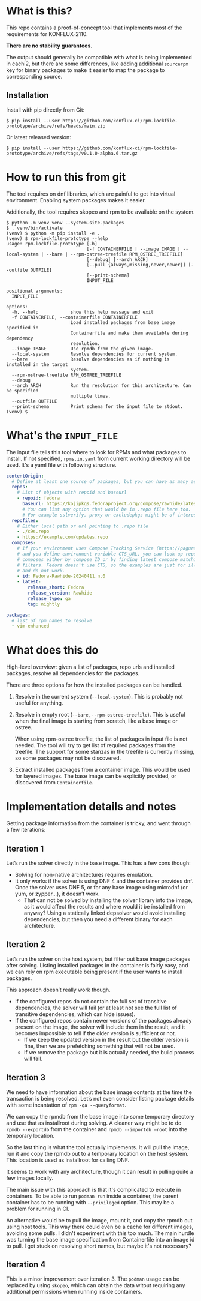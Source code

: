 # What is this?

This repo contains a proof-of-concept tool that implements most of the
requirements for KONFLUX-2110.

**There are no stability guarantees.**

The output should generally be compatible with what is being implemented in
cachi2, but there are some differences, like adding additional `sourcerpm` key
for binary packages to make it easier to map the package to corresponding
source.

## Installation

Install with pip directly from Git:

```
$ pip install --user https://github.com/konflux-ci/rpm-lockfile-prototype/archive/refs/heads/main.zip
```

Or latest released version:

```
$ pip install --user https://github.com/konflux-ci/rpm-lockfile-prototype/archive/refs/tags/v0.1.0-alpha.6.tar.gz
```


# How to run this from git

The tool requires on dnf libraries, which are painful to get into virtual
environment. Enabling system packages makes it easier.

Additionally, the tool requires skopeo and rpm to be available on the system.

```
$ python -m venv venv --system-site-packages
$ . venv/bin/activate
(venv) $ python -m pip install -e .
(venv) $ rpm-lockfile-prototype --help
usage: rpm-lockfile-prototype [-h]
                              [-f CONTAINERFILE | --image IMAGE | --local-system | --bare | --rpm-ostree-treefile RPM_OSTREE_TREEFILE]
                              [--debug] [--arch ARCH]
                              [--pull {always,missing,never,newer}] [--outfile OUTFILE]
                              [--print-schema]
                              INPUT_FILE

positional arguments:
  INPUT_FILE

options:
  -h, --help            show this help message and exit
  -f CONTAINERFILE, --containerfile CONTAINERFILE
                        Load installed packages from base image specified in
                        Containerfile and make them available during dependency
                        resolution.
  --image IMAGE         Use rpmdb from the given image.
  --local-system        Resolve dependencies for current system.
  --bare                Resolve dependencies as if nothing is installed in the target
                        system.
  --rpm-ostree-treefile RPM_OSTREE_TREEFILE
  --debug
  --arch ARCH           Run the resolution for this architecture. Can be specified
                        multiple times.
  --outfile OUTFILE
  --print-schema        Print schema for the input file to stdout.
(venv) $
```

# What's the `INPUT_FILE`

The input file tells this tool where to look for RPMs and what packages to
install. If not specified, `rpms.in.yaml` from current working directory will
be used. It's a yaml file with following structure.

```yaml
contentOrigin:
  # Define at least one source of packages, but you can have as many as you want.
  repos:
    # List of objects with repoid and baseurl
    - repoid: fedora
      baseurl: https://kojipkgs.fedoraproject.org/compose/rawhide/latest-Fedora-Rawhide/compose/Everything/$basearch/os/
      # You can list any option that would be in .repo file here too.
      # For example sslverify, proxy or excludepkgs might be of interest
  repofiles:
    # Either local path or url pointing to .repo file
    - ./c9s.repo
    - https://example.com/updates.repo
  composes:
    # If your environment uses Compose Tracking Service (https://pagure.io/cts/)
    # and you define environment variable CTS_URL, you can look up repos from
    # composes either by compose ID or by finding latest compose matching some
    # filters. Fedora doesn't use CTS, so the examples are just for illustration
    # and do not work.
    - id: Fedora-Rawhide-20240411.n.0
    - latest:
        release_short: Fedora
        release_version: Rawhide
        release_type: ga
        tag: nightly

packages:
  # list of rpm names to resolve
  - vim-enhanced
```

# What does this do

High-level overview: given a list of packages, repo urls and installed
packages, resolve all dependencies for the packages.

There are three options for how the installed packages can be handled.

1. Resolve in the current system (`--local-system`). This is probably not
   useful for anything.

2. Resolve in empty root (`--bare`, `--rpm-ostree-treefile`). This is useful
   when the final image is starting from scratch, like a base image or ostree.

   When using rpm-ostree treefile, the list of packages in input file is not
   needed. The tool will try to get list of required packages from the
   treefile. The support for some stanzas in the treefile is currently missing,
   so some packages may not be discovered.

3. Extract installed packages from a container image. This would be used for
   layered images. The base image can be explicitly provided, or discovered
   from `Containerfile`.


# Implementation details and notes

Getting package information from the container is tricky, and went through a
few iterations:

## Iteration 1
Let’s run the solver directly in the base image. This has a few cons though:

* Solving for non-native architectures requires emulation.
* It only works if the solver is using DNF 4 and the container provides dnf.
  Once the solver uses DNF 5, or for any base image using microdnf (or yum, or
  zypper…), it doesn’t work.
  * That can not be solved by installing the solver library into the image, as
    it would affect the results and where would it be installed from anyway?
    Using a statically linked depsolver would avoid installing dependencies,
    but then you need a different binary for each architecture.

## Iteration 2

Let’s run the solver on the host system, but filter out base image packages
after solving. Listing installed packages in the container is fairly easy, and
we can rely on rpm executable being present if the user wants to install
packages.

This approach doesn’t really work though.

* If the configured repos do not contain the full set of transitive
  dependencies, the solver will fail (or at least not see the full list of
  transitive dependencies, which can hide issues).
* If the configured repos contain newer versions of the packages already
  present on the image, the solver will include them in the result, and it
  becomes impossible to tell if the older version is sufficient or not.
  * If we keep the updated version in the result but the older version is fine,
    then we are prefetching something that will not be used.
  * If we remove the package but it is actually needed, the build process will
    fail.

## Iteration 3

We need to have information about the base image contents at the time the
transaction is being resolved. Let’s not even consider listing package details
with some incantation of `rpm -qa --queryformat`.

We can copy the rpmdb from the base image into some temporary directory and use
that as installroot during solving. A cleaner way might be to do `rpmdb
--exportdb` from the container and `rpmdb --importdb –root` into the temporary
location.

So the last thing is what the tool actually implements. It will pull the image,
run it and copy the rpmdb out to a temporary location on the host system. This
location is used as installroot for calling DNF.

It seems to work with any architecture, though it can result in pulling quite a
few images locally.

The main issue with this approach is that it's complicated to execute in
containers. To be able to run `podman run` inside a container, the parent
container has to be running with `--privileged` option. This may be a problem
for running in CI.

An alternative would be to pull the image, mount it, and copy the rpmdb out
using host tools. This way there could even be a cache for different images,
avoiding some pulls. I didn't experiment with this too much. The main hurdle
was turning the base image specification from Containerfile into an image id to
pull. I got stuck on resolving short names, but maybe it's not necessary?

## Iteration 4

This is a minor improvement over iteration 3. The `podman` usage can be
replaced by using `skopeo`, which can obtain the data witout requiring any
additional permissions when running inside containers.
